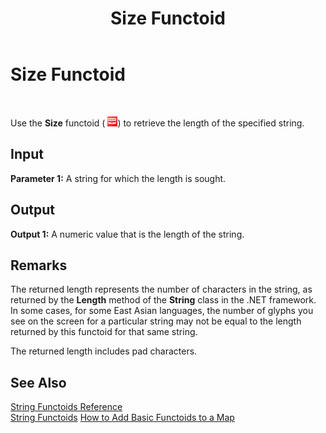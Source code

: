 ﻿---
title: Size Functoid
TOCTitle: Size Functoid
ms:assetid: eaf6f008-0025-4110-a391-fc3c92745129
ms:mtpsurl: https://msdn.microsoft.com/library/Aa561736(v=BTS.80)
ms:contentKeyID: 51533187
ms.date: 08/30/2017
mtps_version: v=BTS.80
---

# Size Functoid

 

Use the **Size** functoid ( ![](images/Aa561736.a3a598ef-7c99-4233-bb27-837654716336(BTS.80).jpeg)) to retrieve the length of the specified string.

## Input

**Parameter 1:** A string for which the length is sought.

## Output

**Output 1:** A numeric value that is the length of the string.

## Remarks

The returned length represents the number of characters in the string, as returned by the **Length** method of the **String** class in the .NET framework. In some cases, for some East Asian languages, the number of glyphs you see on the screen for a particular string may not be equal to the length returned by this functoid for that same string.

The returned length includes pad characters.

## See Also

[String Functoids Reference](string-functoids-reference.md)  
[String Functoids](https://msdn.microsoft.com/library/aa559399\(v=bts.80\))  
[How to Add Basic Functoids to a Map](https://msdn.microsoft.com/library/aa560635\(v=bts.80\))

